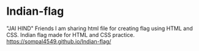 # Indian-flag
"JAI HIND" Friends I am sharing html file for creating flag using HTML and CSS. Indian flag made for HTML and CSS practice. 
https://sompal4549.github.io/Indian-flag/
